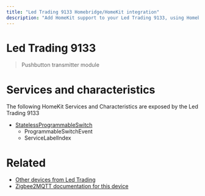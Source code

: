 ```yaml
---
title: "Led Trading 9133 Homebridge/HomeKit integration"
description: "Add HomeKit support to your Led Trading 9133, using Homebridge, Zigbee2MQTT and homebridge-z2m."
---
```

<!---
This file has been GENERATED using src/docgen/docgen.ts
DO NOT EDIT THIS FILE MANUALLY!
-->
# Led Trading 9133
> Pushbutton transmitter module


# Services and characteristics
The following HomeKit Services and Characteristics are exposed by
the Led Trading 9133

* [StatelessProgrammableSwitch](../../action.md)
  * ProgrammableSwitchEvent
  * ServiceLabelIndex


# Related
* [Other devices from Led Trading](../index.md#led_trading)
* [Zigbee2MQTT documentation for this device](https://www.zigbee2mqtt.io/devices/9133.html)